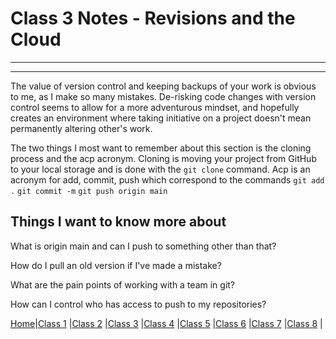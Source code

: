 # Class 3 Notes - Revisions and the Cloud

---
---
The value of version control and keeping backups of your work is obvious to me, as I make so many mistakes. De-risking code changes with version control seems to allow for a more adventurous mindset, and hopefully creates an environment where taking initiative on a project doesn't mean permanently altering other's work.

The two things I most want to remember about this section is the cloning process and the acp acronym. Cloning is moving your project from GitHub to your local storage and is done with the `git clone` command. Acp is an acronym for add, commit, push which correspond to the commands `git add .`  `git commit -m`  `git push origin main`

## Things I want to know more about

What is origin main and can I push to something other than that?

How do I pull an old version if I've made a mistake?

What are the pain points of working with a team in git?

How can I control who has access to push to my repositories?

[Home](https://tyler-bennett52.github.io/reading-notes/)|[Class 1](102/class1.md) |[Class 2](102/class2) |[Class 3](102/class3) |[Class 4](102/class4) |[Class 5](102/class5) |[Class 6](102/class6) |[Class 7](102/class7) |[Class 8](102/class8) |
